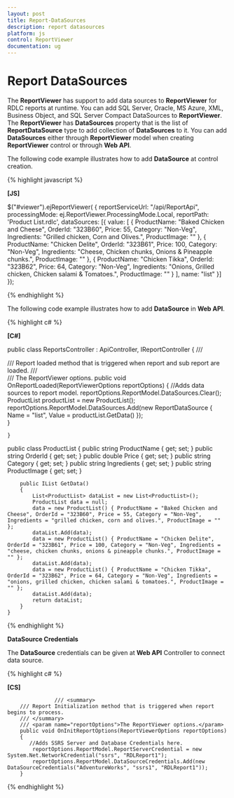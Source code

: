 ```yaml
---
layout: post
title: Report-DataSources
description: report datasources
platform: js
control: ReportViewer
documentation: ug
---
```


# Report DataSources

The **ReportViewer** has support to add data sources to **ReportViewer** for RDLC reports at runtime. You can add SQL Server, Oracle, MS Azure, XML, Business Object, and SQL Server Compact DataSources to **ReportViewer**. The **ReportViewer** has **DataSources** property that is the list of **ReportDataSource** type to add collection of **DataSources** to it. You can add **DataSources** either through **ReportViewer** model when creating **ReportViewer** control or through **Web API**.

The following code example illustrates how to add **DataSource** at control creation.

{% highlight javascript %}

**[JS]**

$("#viewer").ejReportViewer(
                    {
                      reportServiceUrl: "/api/ReportApi",
                      processingMode: ej.ReportViewer.ProcessingMode.Local,
                      reportPath: 'Product List.rdlc',
                           dataSources: [{
                value: [
                           {
                               ProductName: "Baked Chicken and Cheese", OrderId: "323B60", Price: 55, Category: "Non-Veg", Ingredients: "Grilled chicken, Corn and Olives.", ProductImage: ""
                           },
                           {
                               ProductName: "Chicken Delite", OrderId: "323B61", Price: 100, Category: "Non-Veg", Ingredients: "Cheese, Chicken chunks, Onions & Pineapple chunks.", ProductImage: ""
                           },
                           {
                               ProductName: "Chicken Tikka", OrderId: "323B62", Price: 64, Category: "Non-Veg", Ingredients: "Onions, Grilled chicken, Chicken salami & Tomatoes.", ProductImage: ""
                           }
               ],
                name: "list"
            }]
                    });		        


{% endhighlight %}

 The following code example illustrates how to add **DataSource** in **Web API**.

{% highlight c# %}

**[C#]**

public class ReportsController : ApiController, IReportController
    {
        /// <summary>
        /// Report loaded method that is triggered when report and sub report are loaded.
        /// </summary>
        /// <param name="reportOptions">The ReportViewer options.</param>
        public void OnReportLoaded(ReportViewerOptions reportOptions)
        {
            //Adds data sources to report model.
            reportOptions.ReportModel.DataSources.Clear();
            ProductList productList = new ProductList();
            reportOptions.ReportModel.DataSources.Add(new ReportDataSource { Name = "list", Value = productList.GetData() });            
        }


    }

public class ProductList
    {
        public string ProductName { get; set; }
        public string OrderId { get; set; }
        public double Price { get; set; }
        public string Category { get; set; }
        public string Ingredients { get; set; }
        public string ProductImage { get; set; }

        public IList GetData()
        {
            List<ProductList> dataList = new List<ProductList>();
            ProductList data = null;
            data = new ProductList() { ProductName = "Baked Chicken and Cheese", OrderId = "323B60", Price = 55, Category = "Non-Veg", Ingredients = "grilled chicken, corn and olives.", ProductImage = "" };
            dataList.Add(data);
            data = new ProductList() { ProductName = "Chicken Delite", OrderId = "323B61", Price = 100, Category = "Non-Veg", Ingredients = "cheese, chicken chunks, onions & pineapple chunks.", ProductImage = "" };
            dataList.Add(data);
            data = new ProductList() { ProductName = "Chicken Tikka", OrderId = "323B62", Price = 64, Category = "Non-Veg", Ingredients = "onions, grilled chicken, chicken salami & tomatoes.", ProductImage = "" };
            dataList.Add(data);
            return dataList;
        }
    }


{% endhighlight %}

**DataSource Credentials**

The **DataSource** credentials can be given at **Web API** Controller to connect data source.

{% highlight c# %}

**[CS]**

                   /// <summary>
        /// Report Initialization method that is triggered when report begins to process.
        /// </summary>
        /// <param name="reportOptions">The ReportViewer options.</param>
        public void OnInitReportOptions(ReportViewerOptions reportOptions)
        {
           //Adds SSRS Server and Database Credentials here.
            reportOptions.ReportModel.ReportServerCredential = new System.Net.NetworkCredential("ssrs", "RDLReport1");
            reportOptions.ReportModel.DataSourceCredentials.Add(new DataSourceCredentials("AdventureWorks", "ssrs1", "RDLReport1"));
        }


{% endhighlight %}




